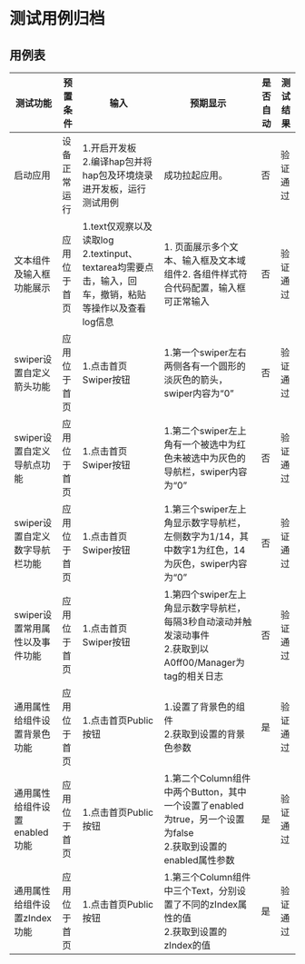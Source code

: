 # 测试用例归档

## 用例表

| 测试功能                 | 预置条件     | 输入                                                         | 预期显示                                                     | 是否自动 | 测试结果 |
| ------------------------ | ------------ | ------------------------------------------------------------ | ------------------------------------------------------------ | -------- | -------- |
| 启动应用                 | 设备正常运行 | 1.开启开发板 <br/>2.编译hap包并将hap包及环境烧录进开发板，运行测试用例<br /> | 成功拉起应用。                                               | 否       | 验证通过 |
| 文本组件及输入框功能展示 | 应用位于首页 | 1.text仅观察以及读取log 2.textinput、textarea均需要点击，输入，回车，撤销，粘贴等操作以及查看log信息 | 1. 页面展示多个文本、输入框及文本域组件2. 各组件样式符合代码配置，输入框可正常输入 | 否       | 验证通过 |
| swiper设置自定义箭头功能       | 应用位于首页 | 1.点击首页Swiper按钮 | 1.第一个swiper左右两侧各有一个圆形的淡灰色的箭头，swiper内容为“0” | 否   | 验证通过 |
| swiper设置自定义导航点功能     | 应用位于首页 | 1.点击首页Swiper按钮 | 1.第二个swiper左上角有一个被选中为红色未被选中为灰色的导航栏，swiper内容为“0” | 否   | 验证通过 |
| swiper设置自定义数字导航栏功能 | 应用位于首页 | 1.点击首页Swiper按钮 | 1.第三个swiper左上角显示数字导航栏，左侧数字为1/14，其中数字1为红色，14为灰色，swiper内容为“0” | 否   | 验证通过 |
| swiper设置常用属性以及事件功能 | 应用位于首页 | 1.点击首页Swiper按钮 | 1.第四个swiper左上角显示数字导航栏，每隔3秒自动滚动并触发滚动事件<br/>2.获取到以A0ff00/Manager为tag的相关日志 | 否 | 验证通过 |
| 通用属性给组件设置背景色功能 | 应用位于首页 | 1.点击首页Public按钮 | 1.设置了背景色的组件<br/>2.获取到设置的背景色参数 | 是 | 验证通过 |
| 通用属性给组件设置enabled功能 | 应用位于首页 | 1.点击首页Public按钮 | 1.第二个Column组件中两个Button，其中一个设置了enabled为true，另一个设置为false<br/>2.获取到设置的enabled属性参数 | 是 | 验证通过 |
| 通用属性给组件设置zIndex功能 | 应用位于首页 | 1.点击首页Public按钮 | 1.第三个Column组件中三个Text，分别设置了不同的zIndex属性的值<br/>2.获取到设置的zIndex的值 | 是 | 验证通过 |
